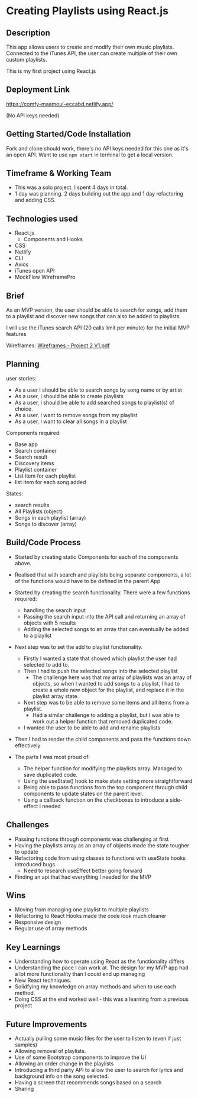 # Creating Playlists using React.js

## Description

This app allows users to create and modify their own music playlists. Connected to the iTunes API, the user can create multiple of their own custom playlists.

This is my first project using React.js

## Deployment Link

https://comfy-maamoul-eccabd.netlify.app/

(No API keys needed)

## Getting Started/Code Installation

Fork and clone should work, there's no API keys needed for this one as it's an open API. 
Want to use `npm start` in terminal to get a local version.

## Timeframe & Working Team

- This was a solo project. I spent 4 days in total. 
- 1 day was planning. 2 days building out the app and 1 day refactoring and adding CSS.

## Technologies used
- React.js
    - Components and Hooks
- CSS
- Netlify
- CLI
- Axios
- iTunes open API
- MockFlow WireframePro

## Brief

As an MVP version, the user should be able to search for songs, add them to a playlist and discover new songs that can also be added to playlists.

I will use the iTunes search API (20 calls limit per minute) for the initial MVP features

Wireframes: [Wireframes - Project 2 V1.pdf](https://github.com/justinpjtate1/React.js_Music_UI/files/10480485/Wireframes.-.Project.2.V1.pdf)

## Planning

user stories:
- As a user I should be able to search songs by song name or by artist
- As a user, I should be able to create playlists
- As a user, I should be able to add searched songs to playlist(s) of choice.
- As a user, I want to remove songs from my playlist
- As a user, I want to clear all songs in a playlist

Components required:
* Base app
* Search container
* Search result
* Discovery items
* Playlist container
* List item for each playlist
* list item for each song added

States:
* search results
* All Playlists (object)
* Songs in each playlist (array)
* Songs to discover (array)

## Build/Code Process

- Started by creating static Components for each of the components above.
- Realised that with search and playlists being separate components, a lot of the functions would have to be defined in the parent App
- Started by creating the search functionality. There were a few functions required:
    - handling the search input
    - Passing the search input into the API call and returning an array of objects with 5 results
    - Adding the selected songs to an array that can eventually be added to a playlist
- Next step was to set the add to playlist functionality.
    - Firstly I wanted a state that showed which playlist the user had selected to add to.
    - Then I had to push the selected songs into the selected playlist
        - The challenge here was that my array of playlists was an array of objects, so when I wanted to add songs to a playlist, I had to create a whole new object for the playlist, and replace it in the playlist array state.
    - Next step was to be able to remove some items and all items from a playlist.
        - Had a similar challenge to adding a playlist, but I was able to work out a helper function that removed duplicated code.
    - I wanted the user to be able to add and rename playlists
- Then I had to render the child components and pass the functions down effectively

- The parts I was most proud of:
    - The helper function for modifying the playlists array. Managed to save duplicated code.
    - Using the useState() hook to make state setting more straightforward
    - Being able to pass functions from the top component through child components to update states on the parent level.
    - Using a callback function on the checkboxes to introduce a side-effect I needed


## Challenges

- Passing functions through components was challenging at first
- Having the playlists array as an array of objects made the state tougher to update
- Refactoring code from using classes to functions with useState hooks introduced bugs.
    - Need to research useEffect better going forward
- Finding an api that had everything I needed for the MVP

## Wins

- Moving from managing one playlist to multiple playlists
- Refactoring to React Hooks made the code look much cleaner
- Responsive design
- Regular use of array methods

## Key Learnings

- Understanding how to operate using React as the functionality differs
- Understanding the pace I can work at. The design for my MVP app had a lot more functionality than I could end up managing
- New React techniques.
- Solidfying my knowledge on array methods and when to use each method.
- Doing CSS at the end worked well - this was a learning from a previous project

## Future Improvements

- Actually pulling some music files for the user to listen to (even if just samples)
- Allowing removal of playlists.
- Use of some Bootstrap components to improve the UI
- Allowing an order change in the playlists
- Introducing a third party API to allow the user to search for lyrics and background info on the song selected.
- Having a screen that recommends songs based on a search
- Sharing